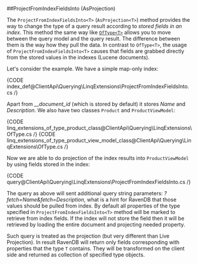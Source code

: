 ﻿##ProjectFromIndexFieldsInto (AsProjection)

The `ProjectFromIndexFieldsInto<T>` (`AsProjection<T>`) method provides the way to change the type of a query result according to *stored fields in an index*.
This method the same way like [`OfType<T>`](of-type) allows you to move between the query model and the query result. The difference between them is the way how they pull the data.
In contrast to `OfType<T>`, the usage of `ProjectFromIndexFieldsInto<T>` causes that fields are grabbed directly from the stored values in the indexes (Lucene documents).

Let's consider the example. We have a simple map-only index:

{CODE index_def@ClientApi\Querying\LinqExtensions\ProjectFromIndexFieldsInto.cs /}

Apart from <em>__document_id</em> (which is stored by default) it stores *Name* and *Description*. We also have two classes `Product` and `ProductViewModel`:

{CODE linq_extensions_of_type_product_class@ClientApi\Querying\LinqExtensions\OfType.cs /}
{CODE linq_extensions_of_type_product_view_model_class@ClientApi\Querying\LinqExtensions\OfType.cs /}

Now we are able to do projection of the index results into `ProductViewModel` by using fields stored in the index:

{CODE query@ClientApi\Querying\LinqExtensions\ProjectFromIndexFieldsInto.cs /}

The query as above will sent additional query string parameters: *?fetch=Name&fetch=Description*, what is a hint for RavenDB that those values should be pulled from index. 
By default all properties of the type specified in `ProjectFromIndexFieldsInto<T>` method will be marked to retrieve from index fields. If the index will not store the field then it will be retrieved by loading the entire document and projecting needed property.

Such query is treated as the projection (but very different than Live Projection). In result RavenDB will return only fields corresponding with properties that the type `T` contains. They will be transformed on the client side and returned as collection of specified type objects.